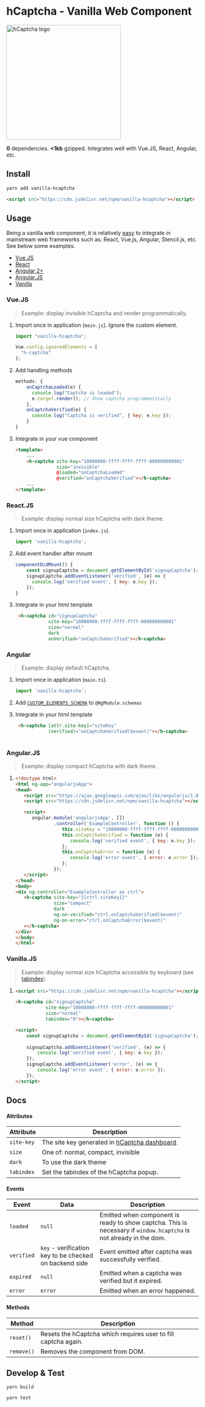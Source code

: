 # hCaptcha - Vanilla Web Component 

<img width="300px" src="https://assets-global.website-files.com/5c73e7ea3f8bb2a85d2781db/5c73e7ea3f8bb23b4c278261_hcaptcha-logo-landscape.svg" alt="hCaptcha logo" title="hCaptcha logo" />  

**0** dependencies. **<1kb** gzipped. Integrates well with Vue.JS, React, Angular, etc.

## Install
```bash
yarn add vanilla-hcaptcha
```
```html
<script src="https://cdn.jsdelivr.net/npm/vanilla-hcaptcha"></script>
```

## Usage

Being a vanilla web component, it is relatively [easy](https://custom-elements-everywhere.com) to integrate in mainstream web frameworks such as: React, Vue.js, Angular, Stencil.js, etc. See below some examples.


* [Vue.JS](#vuejs)  
* [React](#reactjs)  
* [Angular 2+](#angular)  
* [Angular.JS](#angularjs)  
* [Vanilla](#vanillajs)  


### Vue.JS
> Example: display invisible hCaptcha and render programmatically.

1. Import once in application (`main.js`). Ignore the custom element.
    ```js
    import "vanilla-hcaptcha";
    
    Vue.config.ignoredElements = [
      "h-captcha"
    ];
    ```
2. Add handling methods
    ```js
    methods: {
        onCaptchaLoaded(e) {
          console.log("Captcha is loaded");
          e.target.render(); // Show captcha programmatically
        },
        onCaptchaVerified(e) {
          console.log("Captcha is verified", { key: e.key });
        }
    }
    ```
   
3. Integrate in your vue component
    ```html
    <template>
        ...
        <h-captcha site-key="10000000-ffff-ffff-ffff-000000000001"
                   size="invisible"
                   @loaded="onCaptchaLoaded"
                   @verified="onCaptchaVerified"></h-captcha>
        ...
    </template>
    ```

### React.JS
> Example: display normal size hCaptcha with dark theme.

1. Import once in application (`index.js`).
    ```js
    import 'vanilla-hcaptcha';
    ```

2. Add event handler after mount
   ```js
   componentDidMount() {
       const signupCaptcha = document.getElementById('signupCaptcha');
       signupCaptcha.addEventListener('verified', (e) => {
         console.log('verified event', { key: e.key });
       });
   }
   ```

3. Integrate in your html template
   ```html
    <h-captcha id="signupCaptcha"
               site-key="10000000-ffff-ffff-ffff-000000000001"
               size="normal"
               dark
               onVerified="onCaptchaVerified"></h-captcha>
   ```

### Angular
> Example: display default hCaptcha.

1. Import once in application (`main.ts`).
    ```js
    import 'vanilla-hcaptcha';
    ```
2. Add [`CUSTOM_ELEMENTS_SCHEMA`](https://angular.io/api/core/CUSTOM_ELEMENTS_SCHEMA) to `@NgModule.schemas`

3. Integrate in your html template
   ```html
    <h-captcha [attr.site-key]="siteKey"
               (verified)="onCaptchaVerified($event)"></h-captcha>
    
   ```

### Angular.JS
> Example: display compact hCaptcha with dark theme.

1.
   ```html
   <!doctype html>
   <html ng-app="angularjsApp">
   <head>
      <script src="https://ajax.googleapis.com/ajax/libs/angularjs/1.8.2/angular.min.js"></script>
      <script src="https://cdn.jsdelivr.net/npm/vanilla-hcaptcha"></script>
   
      <script>
         angular.module('angularjsApp', [])
                 .controller('ExampleController', function () {
                    this.siteKey = "10000000-ffff-ffff-ffff-000000000001";
                    this.onCaptchaVerified = function (e) {
                       console.log('verified event', { key: e.key });
                    };
                    this.onCaptchaError = function (e) {
                       console.log('error event', { error: e.error });
                    };
                 });
      </script>
   </head>
   <body>
   <div ng-controller="ExampleController as ctrl">
      <h-captcha site-key="{{ctrl.siteKey}}"
                 size="compact"
                 dark
                 ng-on-verified="ctrl.onCaptchaVerified($event)"
                 ng-on-error="ctrl.onCaptchaError($event)"
      ></h-captcha>
   </div>
   </body>
   </html>
   ```

### Vanilla.JS
> Example: display normal size hCaptcha accessible by keyboard (see [tabindex](https://developer.mozilla.org/en-US/docs/Web/HTML/Global_attributes/tabindex)). 

1. 
    ```html
    <script src="https://cdn.jsdelivr.net/npm/vanilla-hcaptcha"></script>

    <h-captcha id="signupCaptcha"
               site-key="10000000-ffff-ffff-ffff-000000000001"
               size="normal"
               tabindex="0"></h-captcha>
    
    <script>
        const signupCaptcha = document.getElementById('signupCaptcha');
        
        signupCaptcha.addEventListener('verified', (e) => {
            console.log('verified event', { key: e.key });
        });
        signupCaptcha.addEventListener('error', (e) => {
            console.log('error event', { error: e.error });
        });
    </script>
    ```

## Docs

#### Attributes

|Attribute|Description|
|---|---|
|`site-key`|The site key generated in [hCaptcha dashboard](https://dashboard.hcaptcha.com).|
|`size`|One of: normal, compact, invisible|
|`dark`|To use the dark theme|
|`tabindex`|Set the tabindex of the hCaptcha popup.|


#### Events

|Event|Data|Description|
|---|---|---|
|`loaded`|`null`|Emitted when component is ready to show captcha. This is necessary if `window.hcaptcha` is not already in the dom.|
|`verified`|`key` - verification key to be checked on backend side|Event emitted after captcha was successfully verified.|
|`expired`|`null`|Emitted when a captcha was verified but it expired.|
|`error`|`error`|Emitted when an error happened.|

#### Methods

|Method|Description|
|---|---|
|`reset()`|Resets the hCaptcha which requires user to fill captcha again.|
|`remove()`|Removes the component from DOM.|


## Develop & Test

```
yarn build
```

```
yarn test
```
